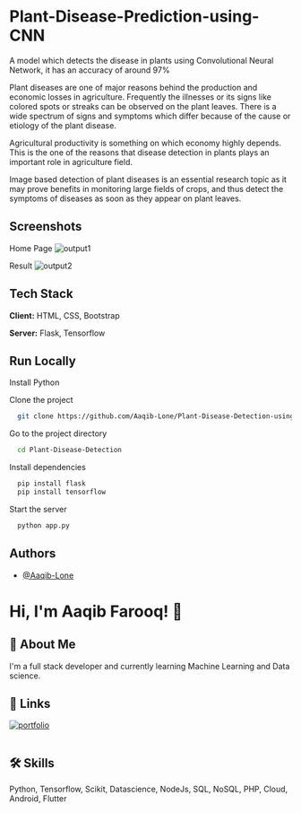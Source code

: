 # Plant-Disease-Prediction-using-CNN
A model which detects the disease in plants using Convolutional Neural Network, it has an accuracy of around 97%


Plant diseases are one of major reasons behind the production and economic losses in agriculture. 
Frequently the illnesses or its signs like colored spots or streaks can be observed on the plant leaves.
There is a wide spectrum of signs and symptoms which differ because of the cause or etiology of the plant disease.

Agricultural productivity is something on which economy highly depends. 
This is the one of the reasons that disease detection in plants plays an important role in agriculture field. 

Image based detection of plant diseases is an essential research topic as it may prove benefits in monitoring large fields of crops, and thus detect the symptoms of diseases as soon as they appear on plant leaves.


## Screenshots

Home Page
![output1](https://user-images.githubusercontent.com/78130964/167244940-90f492c3-afa3-4166-8f69-b96789238a32.png)

Result
![output2](https://user-images.githubusercontent.com/78130964/167244958-fb800f61-fd35-4350-bdb8-abe913709bf4.png)



## Tech Stack

**Client:** HTML, CSS, Bootstrap

**Server:** Flask, Tensorflow


## Run Locally

Install Python

Clone the project

```bash
  git clone https://github.com/Aaqib-Lone/Plant-Disease-Detection-using-CNN.git
```

Go to the project directory


```bash
  cd Plant-Disease-Detection
```

Install dependencies

```bash
  pip install flask
  pip install tensorflow
```


Start the server

```bash
  python app.py
```


## Authors

- [@Aaqib-Lone](https://github.com/Aaqib-Lone)


# Hi, I'm Aaqib Farooq! 👋


## 🚀 About Me
I'm a full stack developer and currently learning Machine Learning and Data science.
## 🔗 Links
[![portfolio](https://im-aaqib.netlify.app/assets/img/Aaqibnew.jpg)](https://im-aaqib.netlify.app/)

[![linkedin](data:image/gif;base64,R0lGODlhAQABAIAAAAAAAP///yH5BAEAAAAALAAAAAABAAEAAAIBRAA7)](https://www.linkedin.com/in/aaqib-farooq-824ab9228//)


## 🛠 Skills
Python, Tensorflow, Scikit, Datascience, NodeJs, SQL, NoSQL, PHP, Cloud, Android, Flutter
